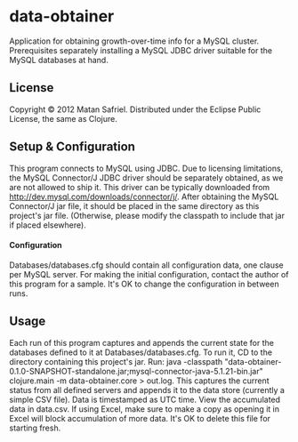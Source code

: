 # data-obtainer

Application for obtaining growth-over-time info for a MySQL cluster.
Prerequisites separately installing a MySQL JDBC driver suitable for the MySQL databases at hand.

## License

Copyright © 2012 Matan Safriel.
Distributed under the Eclipse Public License, the same as Clojure.

## Setup & Configuration

This program connects to MySQL using JDBC. Due to licensing limitations, the MySQL Connector/J JDBC driver should be separately obtained, as we are not allowed to ship it. This driver can be typically downloaded from http://dev.mysql.com/downloads/connector/j/. After obtaining the MySQL Connector/J jar file, it should be placed in the same directory as this project's jar file. (Otherwise, please modify the classpath to include that jar if placed elsewhere).

#### Configuration

Databases/databases.cfg should contain all configuration data, one clause per MySQL server.
For making the initial configuration, contact the author of this program for a sample. 
It's OK to change the configuration in between runs.

## Usage

Each run of this program captures and appends the current state for the databases defined to it at Databases/databases.cfg. 
To run it, CD to the directory containing this project's jar. Run: java -classpath "data-obtainer-0.1.0-SNAPSHOT-standalone.jar;mysql-connector-java-5.1.21-bin.jar" clojure.main -m data-obtainer.core > out.log. This captures the current status from all defined servers and appends it to the data store (currently a simple CSV file). Data is timestamped as UTC time.
View the accumulated data in data.csv. If using Excel, make sure to make a copy as opening it in Excel will block accumulation of more data. It's OK to delete this file for starting fresh. 
